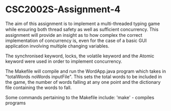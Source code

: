 # CSC2002S-Assignment-4

The aim of this assignment is to implement a multi-threaded typing game while ensuring both thread safety as well as 
suﬃcient concurrency. This assignment will provide an insight as to how complex the correct implementation of concurrency is, 
even for the case of a basic GUI application involving multiple changing variables.

The synchronised keyword, locks, the volatile keyword and the Atomic keyword were used in order to implement concurrency.

The Makefile will compile and run the WordApp.java program which takes in "totalWords noWords inputFile". This sets the 
total words to be included in the game, the number of words falling at any one point and the dictionary file containing the
words to fall.

Some commands pertaining to the Makefile include:
'make' - compiles programs
